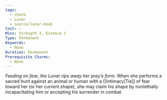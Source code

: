 ```yaml
---
tags:
  - charm
  - Lunar
  - source/lunar-book
Cost: —
Mins: Strength 3, Essence 1
Type: Permanent
Keywords:
  - None
Duration: Permanent
Prerequisite Charms:
  - None
---
```

*Feeding on fear, the Lunar rips away her prey’s form.*
When she performs a sacred hunt against an animal or human with a [[Intimacy|Tie]] of fear toward her (or her current shape), she may claim his shape by nonlethally incapacitating him or accepting his surrender in combat.